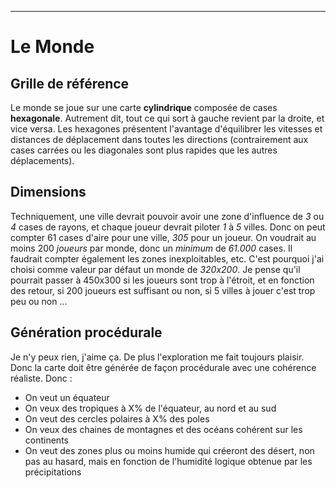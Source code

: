 ____
# Le Monde
## Grille de référence
Le monde se joue sur une carte **cylindrique** composée de cases **hexagonale**. Autrement dit, tout ce qui sort à gauche revient par la droite, et vice versa. Les hexagones présentent l'avantage d'équilibrer les vitesses et distances de déplacement dans toutes les directions (contrairement aux cases carrées ou les diagonales sont plus rapides que les autres déplacements).
## Dimensions
Techniquement, une ville devrait pouvoir avoir une zone d'influence de *3* ou *4* cases de rayons, et chaque joueur devrait piloter *1* à *5* villes.
Donc on peut compter 61 cases d'aire pour une ville, *305* pour un joueur. On voudrait au moins 200 *joueurs* par monde, donc un *minimum* de *61.000* cases. Il faudrait compter également les zones inexploitables, etc. 
C'est pourquoi j'ai choisi comme valeur par défaut un monde de *320x200*. Je pense qu'il pourrait passer à 450x300 si les joueurs sont trop à l'étroit, et en fonction des retour, si 200 joueurs est suffisant ou non, si 5 villes à jouer c'est trop peu ou non ...
## Génération procédurale
Je n'y peux rien, j'aime ça. De plus l'exploration me fait toujours plaisir. Donc la carte doit être générée de façon procédurale avec une cohérence réaliste. Donc :
 - On veut un équateur 
 - On veux des tropiques à X% de l'équateur, au nord et au sud
 - On veut des cercles polaires à X% des poles
 - On veux des chaines de montagnes et des océans cohérent sur les continents
 - On veut des zones plus ou moins humide qui créeront des désert, non pas au hasard, mais en fonction de l'humidité logique obtenue par les précipitations
